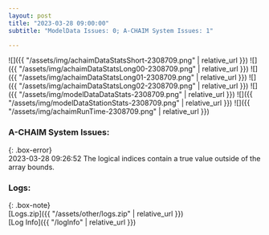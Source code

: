 ```yaml
---
layout: post
title: "2023-03-28 09:00:00"
subtitle: "ModelData Issues: 0; A-CHAIM System Issues: 1"

---
```


![]({{ "/assets/img/achaimDataStatsShort-2308709.png" | relative_url }})
![]({{ "/assets/img/achaimDataStatsLong00-2308709.png" | relative_url }})
![]({{ "/assets/img/achaimDataStatsLong01-2308709.png" | relative_url }})
![]({{ "/assets/img/achaimDataStatsLong02-2308709.png" | relative_url }})
![]({{ "/assets/img/modelDataDataStats-2308709.png" | relative_url }})
![]({{ "/assets/img/modelDataStationStats-2308709.png" | relative_url }})
![]({{ "/assets/img/achaimRunTime-2308709.png" | relative_url }})



### A-CHAIM System Issues:  
  
{: .box-error}  
2023-03-28 09:26:52 The logical indices contain a true value outside of the array bounds.  

### Logs:  
  
{: .box-note}  
[Logs.zip]({{ "/assets/other/logs.zip" | relative_url }})  
[Log Info]({{ "/logInfo" | relative_url }})  
